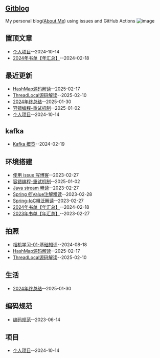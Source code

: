 ## [Gitblog](https://github.com/Winniekun/article)
My personal blog([About Me](https://github.com/Winniekun)) using issues and GitHub Actions
![image](https://github.com/user-attachments/assets/a168bf11-661e-4566-b042-7fc9544de528)

## 置顶文章
- [个人项目](https://github.com/Winniekun/article/issues/12)--2024-10-14
- [2024年书单【年汇总】](https://github.com/Winniekun/article/issues/9)--2024-02-18
## 最近更新
- [HashMap源码解读](https://github.com/Winniekun/article/issues/16)--2025-02-17
- [ThreadLocal源码解读](https://github.com/Winniekun/article/issues/15)--2025-02-10
- [2024年终总结](https://github.com/Winniekun/article/issues/14)--2025-01-30
- [容错编程-重试机制](https://github.com/Winniekun/article/issues/13)--2025-01-02
- [个人项目](https://github.com/Winniekun/article/issues/12)--2024-10-14
## kafka
- [Kafka 概览](https://github.com/Winniekun/article/issues/10)--2024-02-19
## 环境搭建
- [使用 issue 写博客](https://github.com/Winniekun/article/issues/2)--2023-02-27
- [容错编程-重试机制](https://github.com/Winniekun/article/issues/13)--2025-01-02
- [Java stream 粗读](https://github.com/Winniekun/article/issues/3)--2023-02-27
- [Spring @Value注解粗读](https://github.com/Winniekun/article/issues/6)--2023-02-28
- [Spring-IoC粗泛解读](https://github.com/Winniekun/article/issues/4)--2023-02-27
- [2024年书单【年汇总】](https://github.com/Winniekun/article/issues/9)--2024-02-18
- [2023年书单【年汇总】](https://github.com/Winniekun/article/issues/5)--2023-02-27
## 拍照
- [相机学习-01-基础知识](https://github.com/Winniekun/article/issues/11)--2024-08-18
- [HashMap源码解读](https://github.com/Winniekun/article/issues/16)--2025-02-17
- [ThreadLocal源码解读](https://github.com/Winniekun/article/issues/15)--2025-02-10
## 生活
- [2024年终总结](https://github.com/Winniekun/article/issues/14)--2025-01-30
## 编码规范
- [编码规范](https://github.com/Winniekun/article/issues/7)--2023-06-14
## 项目
- [个人项目](https://github.com/Winniekun/article/issues/12)--2024-10-14
